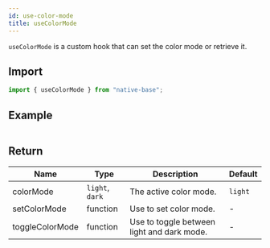 ```yaml
---
id: use-color-mode
title: useColorMode
---
```


`useColorMode` is a custom hook that can set the color mode or retrieve it.

## Import

```jsx
import { useColorMode } from "native-base";
```

## Example

```ComponentSnackPlayer path=hooks,useColorMode,Basic.tsx

```

## Return

| Name            | Type            | Description                                | Default |
| --------------- | --------------- | ------------------------------------------ | ------- |
| colorMode       | `light`, `dark` | The active color mode.                     | `light` |
| setColorMode    | function        | Use to set color mode.                     | -       |
| toggleColorMode | function        | Use to toggle between light and dark mode. | -       |
